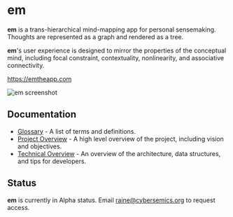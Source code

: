 # em

**em** is a trans-hierarchical mind-mapping app for personal sensemaking. Thoughts are represented as a graph and rendered as a tree.

**em**'s user experience is designed to mirror the properties of the conceptual mind, including focal constraint, contextuality, nonlinearity, and associative connectivity.

https://emtheapp.com

![em screenshot](https://github.com/cybersemics/em-proto/blob/dev/screenshot.gif?raw=true)

## Documentation

- [Glossary](https://github.com/cybersemics/em/wiki/Glossary) - A list of terms and definitions.
- [Project Overview](https://github.com/cybersemics/em/wiki/Project-Overview) - A high level overview of the project, including vision and objectives.
- [Technical Overview](https://github.com/cybersemics/em/wiki/Technical-Overview) - An overview of the architecture, data structures, and tips for developers.

## Status

**em** is currently in Alpha status. Email raine@cybersemics.org to request access.
